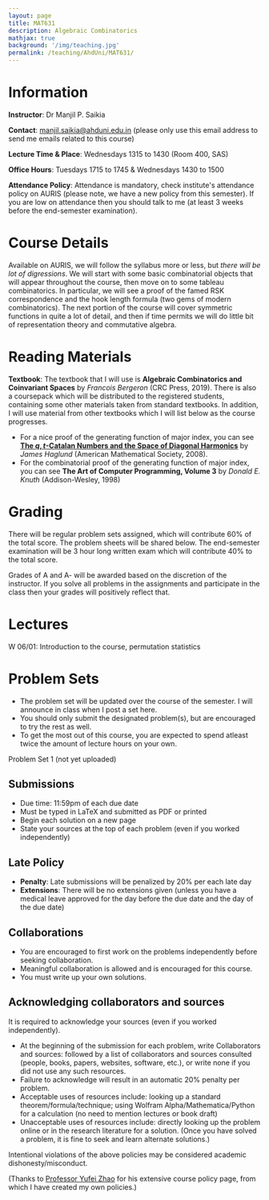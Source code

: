 ```yaml
---
layout: page
title: MAT631
description: Algebraic Combinatorics
mathjax: true
background: '/img/teaching.jpg'
permalink: /teaching/AhdUni/MAT631/
---
```


# Information

**Instructor**: Dr Manjil P. Saikia

**Contact**: manjil.saikia@ahduni.edu.in (please only use this email address to send me emails related to this course)

**Lecture Time & Place**: Wednesdays 1315 to 1430 (Room 400, SAS)

**Office Hours**: Tuesdays 1715 to 1745 & Wednesdays 1430 to 1500

**Attendance Policy**: Attendance is mandatory, check institute's attendance policy on AURIS (please note, we have a new policy from this semester). If you are low on attendance then you should talk to me (at least 3 weeks before the end-semester examination).

# Course Details

Available on AURIS, we will follow the syllabus more or less, but *there will be lot of digressions*. We will start with some basic combinatorial objects that will appear throughout the course, then move on to some tableau combinatorics. In particular, we will see a proof of the famed RSK correspondence and the hook length formula (two gems of modern combinatorics). The next portion of the course will cover symmetric functions in quite a lot of detail, and then if time permits we will do little bit of representation theory and commutative algebra.

# Reading Materials

**Textbook**: The textbook that I will use is **Algebraic Combinatorics and Coinvariant Spaces** by *Francois Bergeron* (CRC Press, 2019). There is also a coursepack which will be distributed to the registered students, containing some other materials taken from standard textbooks. In addition, I will use material from other textbooks which I will list below as the course progresses.

- For a nice proof of the generating function of major index, you can see **[The $q,t$-Catalan Numbers and the Space of Diagonal Harmonics](https://www2.math.upenn.edu/~jhaglund/books/qtcat.pdf)** by *James Haglund* (American Mathematical Society, 2008).
- For the combinatorial proof of the generating function of major index, you can see **The Art of Computer Programming, Volume 3** by *Donald E. Knuth* (Addison-Wesley, 1998)

# Grading

There will be regular problem sets assigned, which will contribute 60% of the total score. The problem sheets will be shared below. The end-semester examination will be 3 hour long written exam which will contribute 40% to the total score.

Grades of A and A- will be awarded based on the discretion of the instructor. If you solve all problems in the assignments and participate in the class then your grades will positively reflect that.

# Lectures

W 06/01: Introduction to the course, permutation statistics

# Problem Sets

- The problem set will be updated over the course of the semester. I will announce in class when I post a set here.
- You should only submit the designated problem(s), but are encouraged to try the rest as well.
- To get the most out of this course, you are expected to spend atleast twice the amount of lecture hours on your own.

Problem Set 1 (not yet uploaded)

## Submissions

- Due time: 11:59pm of each due date
- Must be typed in LaTeX and submitted as PDF or printed
- Begin each solution on a new page
- State your sources at the top of each problem (even if you worked independently)

## Late Policy

- **Penalty**: Late submissions will be penalized by 20% per each late day
- **Extensions**: There will be no extensions given (unless you have a medical leave approved for the day before the due date and the day of the due date)

## Collaborations

- You are encouraged to first work on the problems independently before seeking collaboration.
- Meaningful collaboration is allowed and is encouraged for this course.
- You must write up your own solutions.

## Acknowledging collaborators and sources

It is required to acknowledge your sources (even if you worked independently).

- At the beginning of the submission for each problem, write Collaborators and sources: followed by a list of collaborators and sources consulted (people, books, papers, websites, software, etc.), or write none if you did not use any such resources.
- Failure to acknowledge will result in an automatic 20% penalty per problem.
- Acceptable uses of resources include: looking up a standard theorem/formula/technique; using Wolfram Alpha/Mathematica/Python for a calculation (no need to mention lectures or book draft)
- Unacceptable uses of resources include: directly looking up the problem online or in the research literature for a solution. (Once you have solved a problem, it is fine to seek and learn alternate solutions.)

Intentional violations of the above policies may be considered academic dishonesty/misconduct.

(Thanks to [Professor Yufei Zhao](https://yufeizhao.com) for his extensive course policy page, from which I have created my own policies.)


